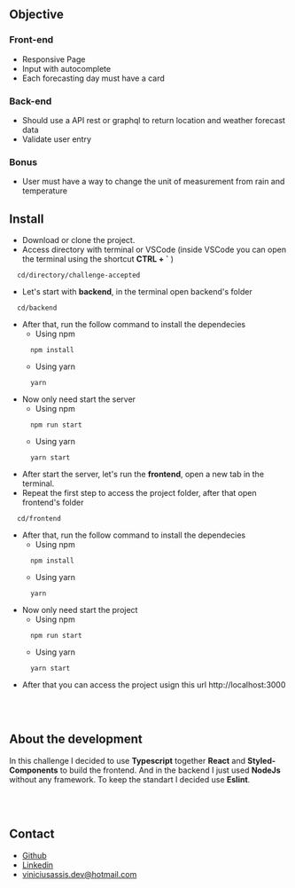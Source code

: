 ## Objective

### Front-end

  - Responsive Page
  - Input with autocomplete
  - Each forecasting day must have a card

### Back-end

  - Should use a API rest or graphql to return location and weather forecast data
  - Validate user entry

### Bonus

  - User must have a way to change the unit of measurement from rain and temperature

## Install

  - Download or clone the project.
  - Access directory with terminal or VSCode (inside VSCode you can open the terminal using the shortcut **CTRL + `**  )
  ```
    cd/directory/challenge-accepted
  ```
  - Let's start with **backend**, in the terminal open backend's folder
  ```
    cd/backend
  ```
  - After that, run the follow command to install the dependecies
    - Using npm
    ```
      npm install
    ```
    - Using yarn
    ```
      yarn
    ```
  - Now only need start the server
    - Using npm
    ```
      npm run start
    ```
    - Using yarn
    ```
      yarn start
    ```
  - After start the server, let's run the **frontend**, open a new tab in the terminal.
  - Repeat the first step to access the project folder, after that open frontend's folder
  ```
    cd/frontend
  ```
  - After that, run the follow command to install the dependecies
    - Using npm
    ```
      npm install
    ```
    - Using yarn
    ```
      yarn
    ```
  - Now only need start the project
    - Using npm
    ```
      npm run start
    ```
    - Using yarn
    ```
      yarn start
    ```
  - After that you can access the project usign this url http://localhost:3000

<br>
<br>

## About the development

In this challenge I decided to use **Typescript** together **React** and **Styled-Components** to build the frontend. And in the backend I just used **NodeJs** without any framework.
To keep the standart I decided use **Eslint**.

<br>
<br>

## Contact

- [Github](https://github.com/vinicius-assis)
- [Linkedin](https://www.linkedin.com/in/vinicius-assis)
- [viniciusassis.dev@hotmail.com](mailto:viniciusassis.dev@hotmail.com)

